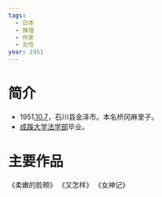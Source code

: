 ```yaml
---
tags:
  - 日本
  - 推理
  - 作家
  - 女性
year: 1951
---
```

# 简介

- 1951[.10.7](2024-10-07.md)，石川县金泽市。本名桥冈麻里子。
- [成蹊大学](成蹊大学.md)[法学部](法学部.md)毕业。
# 主要作品

《柔嫩的脸颊》
《又怎样》
《女神记》